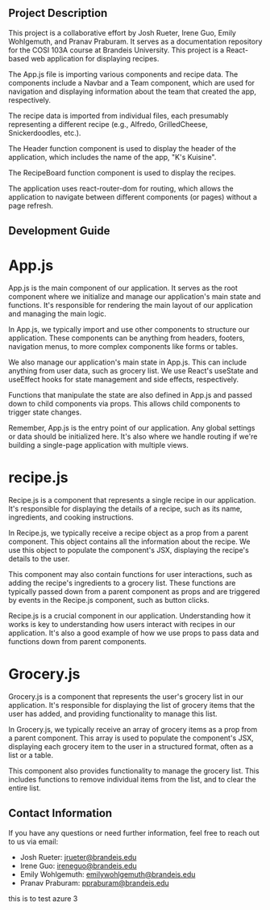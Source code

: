 ## Project Description
This project is a collaborative effort by Josh Rueter, Irene Guo, Emily Wohlgemuth, and Pranav Praburam. It serves as a documentation repository for the COSI 103A course at Brandeis University. This project is a React-based web application for displaying recipes.

The App.js file is importing various components and recipe data. The components include a Navbar and a Team component, which are used for navigation and displaying information about the team that created the app, respectively.

The recipe data is imported from individual files, each presumably representing a different recipe (e.g., Alfredo, GrilledCheese, Snickerdoodles, etc.).

The Header function component is used to display the header of the application, which includes the name of the app, "K's Kuisine".

The RecipeBoard function component is used to display the recipes.

The application uses react-router-dom for routing, which allows the application to navigate between different components (or pages) without a page refresh.

## Development Guide

# App.js

App.js is the main component of our application. It serves as the root component where we initialize and manage our application's main state and functions. It's responsible for rendering the main layout of our application and managing the main logic.

In App.js, we typically import and use other components to structure our application. These components can be anything from headers, footers, navigation menus, to more complex components like forms or tables.

We also manage our application's main state in App.js. This can include anything from user data, such as grocery list. We use React's useState and useEffect hooks for state management and side effects, respectively.

Functions that manipulate the state are also defined in App.js and passed down to child components via props. This allows child components to trigger state changes.

Remember, App.js is the entry point of our application. Any global settings or data should be initialized here. It's also where we handle routing if we're building a single-page application with multiple views.

# recipe.js

Recipe.js is a component that represents a single recipe in our application. It's responsible for displaying the details of a recipe, such as its name, ingredients, and cooking instructions.

In Recipe.js, we typically receive a recipe object as a prop from a parent component. This object contains all the information about the recipe. We use this object to populate the component's JSX, displaying the recipe's details to the user.

This component may also contain functions for user interactions, such as adding the recipe's ingredients to a grocery list. These functions are typically passed down from a parent component as props and are triggered by events in the Recipe.js component, such as button clicks.

Recipe.js is a crucial component in our application. Understanding how it works is key to understanding how users interact with recipes in our application. It's also a good example of how we use props to pass data and functions down from parent components.

# Grocery.js

Grocery.js is a component that represents the user's grocery list in our application. It's responsible for displaying the list of grocery items that the user has added, and providing functionality to manage this list.

In Grocery.js, we typically receive an array of grocery items as a prop from a parent component. This array is used to populate the component's JSX, displaying each grocery item to the user in a structured format, often as a list or a table.

This component also provides functionality to manage the grocery list. This includes functions to remove individual items from the list, and to clear the entire list. 


## Contact Information
If you have any questions or need further information, feel free to reach out to us via email:

- Josh Rueter: jrueter@brandeis.edu
- Irene Guo: ireneguo@brandeis.edu
- Emily Wohlgemuth: emilywohlgemuth@brandeis.edu
- Pranav Praburam: ppraburam@brandeis.edu


this is to test azure 3
